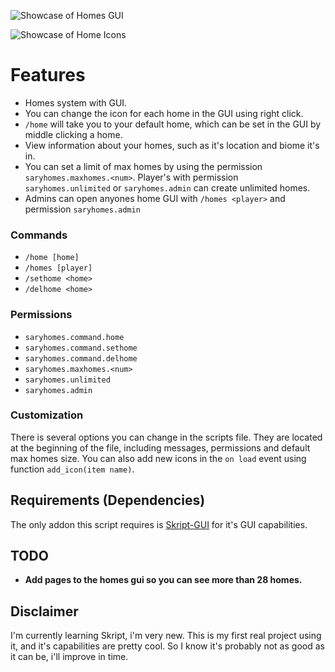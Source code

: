 ![Showcase of Homes GUI](https://i.imgur.com/6bx02LI.png)

![Showcase of Home Icons](https://i.imgur.com/kD98lcF.png)
# Features
* Homes system with GUI.
* You can change the icon for each home in the GUI using right click.
* `/home` will take you to your default home, which can be set in the GUI by middle clicking a home.
* View information about your homes, such as it's location and biome it's in.
* You can set a limit of max homes by using the permission `saryhomes.maxhomes.<num>`. Player's with permission `saryhomes.unlimited` or `saryhomes.admin` can create unlimited homes.
* Admins can open anyones home GUI with `/homes <player>` and permission `saryhomes.admin`

### Commands
* `/home [home]`
* `/homes [player]`
* `/sethome <home>`
* `/delhome <home>`

### Permissions
* `saryhomes.command.home`
* `saryhomes.command.sethome`
* `saryhomes.command.delhome`
* `saryhomes.maxhomes.<num>`
* `saryhomes.unlimited`
* `saryhomes.admin`

### Customization
There is several options you can change in the scripts file. They are located at the beginning of the file, including messages, permissions and default max homes size. You can also add new icons in the `on load` event using function `add_icon(item name)`.

## Requirements (Dependencies)
The only addon this script requires is [Skript-GUI](https://github.com/APickledWalrus/skript-gui) for it's GUI capabilities.

## TODO
* **Add pages to the homes gui so you can see more than 28 homes.**

## Disclaimer
I'm currently learning Skript, i'm very new. This is my first real project using it, and it's capabilities are pretty cool. So I know it's probably not as good as it can be, i'll improve in time.
